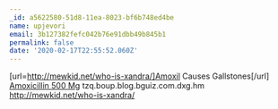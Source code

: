 ```yaml
---
_id: a5622580-51d8-11ea-8023-bf6b748ed4be
name: upjevori
email: 3b127382fefc042b76e91dbb49b845b1
permalink: false
date: '2020-02-17T22:55:52.060Z'
---
```

[url=http://mewkid.net/who-is-xandra/]Amoxil Causes Gallstones[/url] <a href="http://mewkid.net/who-is-xandra/">Amoxicillin 500 Mg</a> tzq.boup.blog.bguiz.com.dxg.hm http://mewkid.net/who-is-xandra/
